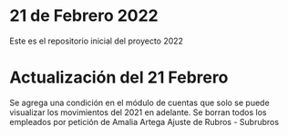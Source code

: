 # 21 de Febrero 2022
Este es el repositorio inicial del proyecto 2022 
# Actualización del 21 Febrero 
  Se agrega una condición en el módulo de cuentas que solo se puede visualizar los movimientos del 2021 en adelante. 
  Se borran todos los empleados por petición de Amalia Artega 
  Ajuste de Rubros - Subrubros 



